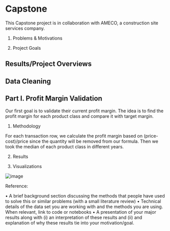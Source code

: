 # Capstone

This Capstone project is in collaboration with AMECO, a construction site services company.

1. Problems & Motivations

2. Project Goals

## Results/Project Overviews



## Data Cleaning



## Part I. Profit Margin Validation

Our first goal is to validate their current profit margin. The idea is to find the profit margin for each product class and compare it with target margin.

1. Methodology

For each transaction row, we calculate the profit margin based on (price-cost)/price since the quantity will be removed from our formula. Then we took the median of each product class in different years.

2. Results
   
3. Visualizations

![image](https://github.com/PomeloWu99/Capstone/assets/100142240/5d6e840d-ffe9-499e-a462-38654aa6ebdb)




Reference:

• A brief background section discussing the methods that people have used
to solve this or similar problems (with a small literature review)
• Technical details of the data set you are working with and the methods
you are using. When relevant, link to code or notebooks
• A presentation of your major results along with (i) an interpretation of
these results and (ii) and explanation of why these results tie into your
motivation/goal.

